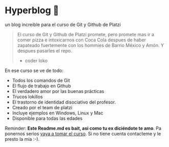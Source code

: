 # Hyperblog 🤟
un blog increible para el curso de Git y Github de Platzi
>El curso de Git y Github de Platzi promete, pero promete mas ir a comer pizza e intoxicarnos con Coca Cola despues de haber zapateado fuertemente con los hommies de Barrio México y Amón. Y despues pasarles el repo. 
> - coder loko

En ese curso se ve de todo: 
* Todos los comandos de Git
* El flujo de trabajo en Github
* El verdadero amor por las buenas prácticas
* Trucos lokillos
* El trastorno de identidad disociativo del profesor. 
* Creado por el team de platzi
* Incluye ejemplos en Windows, Linux y Mac
* Disponible para todas las edades


Reminder: **Este Readme.md es bait, asi como tu ex diciéndote te amo**. Pa ponernos serios [vaya a tomar el curso](http://https://platzi.com/cursos/git-github/ "ir a tomar el curso"). Si no tiene cuenta contacteme y le presto la mia :-). 
